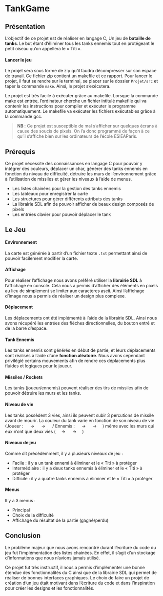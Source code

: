 # TankGame

## Présentation
L’objectif de ce projet est de réaliser en langage C, Un jeu de **bataille de tanks**. Le but étant d’éliminer tous les tanks ennemis tout en protégeant le petit oiseau qu’on appellera le « Titi ».

#### Lancer le jeu

Le projet sera sous forme de zip qu’il faudra décompresser sur son espace de travail. Ce fichier zip contient un makefile et ce rapport. Pour lancer le projet, il faut se rendre sur le terminal, se placer sur le dossier `Projet/src` et taper la commande `make`. Ainsi, le projet s’exécutera.

Le projet est très facile à exécuter grâce au makefile. Lorsque la commande make est entrée, l’ordinateur cherche un fichier intitulé makefile qui va contenir les instructions pour compiler et exécuter le programme automatiquement. Le makefile va exécuter les fichiers exécutables grâce à la commande gcc.

> **NB :** Ce projet est susceptible de mal s’afficher sur quelques écrans à cause des soucis de pixels. On l’a donc programmé de façon à ce qu’il s’affiche bien sur les ordinateurs de l’école ESIEAParis. 

## Prérequis
Ce projet nécessite des connaissances en langage C pour pouvoir y intégrer des couleurs, déplacer un char, générer des tanks ennemis en fonction du niveau de difficulté, détruire les murs de l’environnement grâce à l’utilisation de missiles et gérer les niveaux à l’aide de menus. 

- Les listes chainées pour la gestion des tanks ennemis 
- Les tableaux pour enregistrer la carte 
- Les structures pour gérer différents attributs des tanks
- La librairie SDL afin de pouvoir afficher de beaux design composés de pixels
- Les entrées clavier pour pouvoir déplacer le tank 
  
## Le Jeu

#### Environnement

La carte est générée à partir d’un fichier texte `.txt` permettant ainsi de pouvoir facilement modifier la carte. 

#### Affichage

Pour réaliser l’affichage nous avons préféré utiliser la **librairie SDL** à l’affichage en console. Cela nous a permis d’afficher des éléments en pixels au lieu de simplement se limiter aux caractères ascii. Ainsi l’affichage d’image nous a permis de réaliser un design plus complexe.

#### Déplacement

Les déplacements ont été implémenté à l’aide de la librairie SDL. Ainsi nous avons récupéré les entrées des flèches directionnelles, du bouton entré et de la barre d’espace.

#### Tank Ennemis

Les tanks ennemis sont générés en début de partie, et leurs déplacements sont réalisés à l’aide d’une **fonction aléatoire**. Nous avons cependant privilégié certains mouvements afin de rendre ces déplacements plus fluides et logiques pour le joueur. 

#### Missiles / Rockets

Les tanks (joueur/ennemis) peuvent réaliser des tirs de missiles afin de pouvoir détruire les murs et les tanks.

#### Niveau de vie 

Les tanks possèdent 3 vies, ainsi ils peuvent subir 3 percutions de missile avant de mourir. La couleur du tank varie en fonction de son niveau de vie (Joueur : <img src="https://github.com/TitouanLeparoux/TankGame/blob/master/src/img/tank/tankB_3_up.png" width="15" /> → <img src="https://github.com/TitouanLeparoux/TankGame/blob/master/src/img/tank/tankB_2_up.png" width="15" /> → <img src="https://github.com/TitouanLeparoux/TankGame/blob/master/src/img/tank/tankB_1_up.png" width="15" /> / Ennemis : <img src="https://github.com/TitouanLeparoux/TankGame/blob/master/src/img/tank/tankG_3_up.png" width="15" /> → <img src="https://github.com/TitouanLeparoux/TankGame/blob/master/src/img/tank/tankG_2_up.png" width="15" /> → <img src="https://github.com/TitouanLeparoux/TankGame/blob/master/src/img/tank/tankG_1_up.png" width="15" />) même avec les murs qui eux n’ont que deux vies (<img src="https://github.com/TitouanLeparoux/TankGame/blob/master/src/img/wall/wall.png" width="15" /> → <img src="https://github.com/TitouanLeparoux/TankGame/blob/master/src/img/wall/wall_used.png" width="15" /> → <img src="https://github.com/TitouanLeparoux/TankGame/blob/master/src/img/wall/deep_durt.png" width="15" />)

#### Niveaux de jeu 

Comme dit précédemment, il y a plusieurs niveaux de jeu : 
- Facile : il y a un tank ennemi à éliminer et le « Titi » à protéger
- Intermédiaire : il y a deux tanks ennemis à éliminer et le « Titi » à protéger 
- Difficile : il y a quatre tanks ennemis à éliminer et le « Titi » à protéger

#### Menus

Il y a 3 menus : 
- Principal
- Choix de la difficulté
- Affichage du résultat de la partie (gagné/perdu) 

## Conclusion

Le problème majeur que nous avons rencontré durant l’écriture du code du jeu fut l’implémentation des listes chainées. En effet, il s’agit d’un stockage d’informations que nous n’avions jamais utilisé.  
 
Ce projet fut très instructif, il nous a permis d’implémenter une bonne étendue des fonctionnalités du C ainsi que de la librairie SDL qui permet de réaliser de bonnes interfaces graphiques. Le choix de faire un projet de création d’un jeu était motivant dans l’écriture du code et dans l’inspiration pour créer les designs et les fonctionnalités.  

